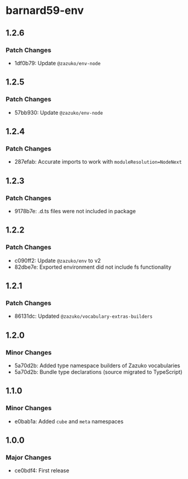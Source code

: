 # barnard59-env

## 1.2.6

### Patch Changes

- 1df0b79: Update `@zazuko/env-node`

## 1.2.5

### Patch Changes

- 57bb930: Update `@zazuko/env-node`

## 1.2.4

### Patch Changes

- 287efab: Accurate imports to work with `moduleResolution=NodeNext`

## 1.2.3

### Patch Changes

- 9178b7e: .d.ts files were not included in package

## 1.2.2

### Patch Changes

- c090ff2: Update `@zazuko/env` to v2
- 82dbe7e: Exported environment did not include fs functionality

## 1.2.1

### Patch Changes

- 86131dc: Updated `@zazuko/vocabulary-extras-builders`

## 1.2.0

### Minor Changes

- 5a70d2b: Added type namespace builders of Zazuko vocabularies
- 5a70d2b: Bundle type declarations (source migrated to TypeScript)

## 1.1.0

### Minor Changes

- e0bab1a: Added `cube` and `meta` namespaces

## 1.0.0

### Major Changes

- ce0bdf4: First release
